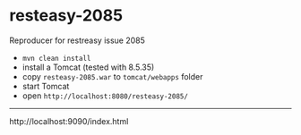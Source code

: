 # resteasy-2085
Reproducer for restreasy issue 2085

* `mvn clean install`
* install a Tomcat (tested with 8.5.35)
* copy `resteasy-2085.war` to `tomcat/webapps` folder
* start Tomcat
* open `http://localhost:8080/resteasy-2085/` 

---

http://localhost:9090/index.html

